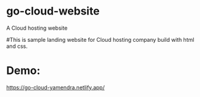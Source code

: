 # go-cloud-website
A Cloud hosting website

#This is sample landing website for Cloud hosting company build with html and css.

# Demo:
https://go-cloud-yamendra.netlify.app/
